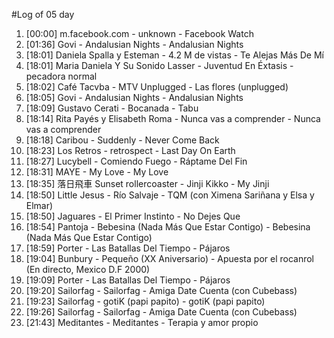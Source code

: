 #Log of 05 day

1. [00:00] m.facebook.com - unknown - Facebook Watch
1. [01:36] Govi - Andalusian Nights - Andalusian Nights
1. [18:01] Daniela Spalla y Esteman - 4.2 M de vistas - Te Alejas Más De Mí
1. [18:01] Maria Daniela Y Su Sonido Lasser - Juventud En Éxtasis - pecadora normal
1. [18:02] Café Tacvba - MTV Unplugged - Las flores (unplugged)
1. [18:05] Govi - Andalusian Nights - Andalusian Nights
1. [18:09] Gustavo Cerati - Bocanada - Tabu
1. [18:14] Rita Payés y Elisabeth Roma - Nunca vas a comprender - Nunca vas a comprender
1. [18:18] Caribou - Suddenly - Never Come Back
1. [18:23] Los Retros - retrospect - Last Day On Earth
1. [18:27] Lucybell - Comiendo Fuego - Ráptame Del Fin
1. [18:31] MAYE - My Love - My Love
1. [18:35] 落日飛車 Sunset rollercoaster - Jinji Kikko - My Jinji
1. [18:50] Little Jesus - Río Salvaje - TQM (con Ximena Sariñana y Elsa y Elmar)
1. [18:50] Jaguares - El Primer Instinto - No Dejes Que
1. [18:54] Pantoja - Bebesina (Nada Más Que Estar Contigo) - Bebesina (Nada Más Que Estar Contigo)
1. [18:59] Porter - Las Batallas Del Tiempo - Pájaros
1. [19:04] Bunbury - Pequeño (XX Aniversario) - Apuesta por el rocanrol (En directo, Mexico D.F 2000)
1. [19:09] Porter - Las Batallas Del Tiempo - Pájaros
1. [19:20] Sailorfag - Sailorfag - Amiga Date Cuenta (con Cubebass)
1. [19:23] Sailorfag - gotiK (papi papito) - gotiK (papi papito)
1. [19:26] Sailorfag - Sailorfag - Amiga Date Cuenta (con Cubebass)
1. [21:43] Meditantes - Meditantes - Terapia y amor propio
